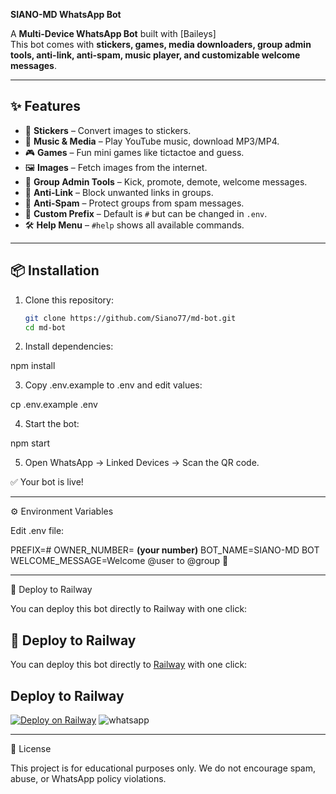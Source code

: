 **SIANO-MD WhatsApp Bot**

A **Multi-Device WhatsApp Bot** built with [Baileys]  
This bot comes with **stickers, games, media downloaders, group admin tools, anti-link, anti-spam, music player, and customizable welcome messages**.

---

## ✨ Features

- 🎨 **Stickers** – Convert images to stickers.
- 🎵 **Music & Media** – Play YouTube music, download MP3/MP4.
- 🎮 **Games** – Fun mini games like tictactoe and guess.
- 🖼️ **Images** – Fetch images from the internet.
- 👮 **Group Admin Tools** – Kick, promote, demote, welcome messages.
- 🔗 **Anti-Link** – Block unwanted links in groups.
- 🚫 **Anti-Spam** – Protect groups from spam messages.
- 📌 **Custom Prefix** – Default is `#` but can be changed in `.env`.
- 🛠️ **Help Menu** – `#help` shows all available commands.

---

## 📦 Installation

1. Clone this repository:
   ```bash
   git clone https://github.com/Siano77/md-bot.git
   cd md-bot

2. Install dependencies:

npm install


3. Copy .env.example to .env and edit values:

cp .env.example .env


4. Start the bot:

npm start


5. Open WhatsApp → Linked Devices → Scan the QR code.



✅ Your bot is live!


---

⚙️ Environment Variables

Edit .env file:

PREFIX=#
OWNER_NUMBER= **(your number)**
BOT_NAME=SIANO-MD BOT
WELCOME_MESSAGE=Welcome @user to @group 🎉


---

🚀 Deploy to Railway

You can deploy this bot directly to Railway with one click:
## 🚀 Deploy to Railway

You can deploy this bot directly to [Railway](https://railway.app) with one click:

##  Deploy to Railway

[![Deploy on Railway](https://railway.app/button.svg)](https://railway.app/new/template?repository=https://github.com/Siano77/md-bot)
![whatsapp](https://github.com/user-attachments/assets/f71041ae-a161-44cc-9eb6-3463de12f0ec)




---

📜 License

This project is for educational purposes only.
We do not encourage spam, abuse, or WhatsApp policy violations.
